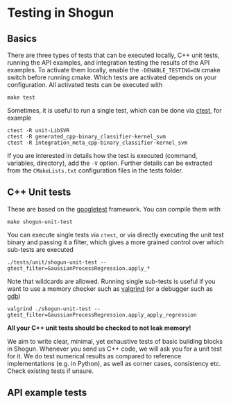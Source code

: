 # Testing in Shogun

## Basics
There are three types of tests that can be executed locally, C++ unit tests, running the API examples, and integration testing the results of the API examples. To activate them locally, enable the `-DENABLE_TESTING=ON` cmake switch before running cmake. Which tests are activated depends on your configuration. All activated tests can be executed with 

    make test

Sometimes, it is useful to run a single test, which can be done via [ctest](https://cmake.org/Wiki/CMake/Testing_With_CTest), for example

    ctest -R unit-LibSVR
    ctest -R generated_cpp-binary_classifier-kernel_svm
    ctest -R integration_meta_cpp-binary_classifier-kernel_svm

If you are interested in details how the test is executed (command, variables, directory), add the `-V` option. Further details can be extracted from the `CMakeLists.txt` configuration files in the tests folder.

## C++ Unit tests
These are based on the [googletest](https://github.com/google/googletest) framework. You can compile them with

    make shogun-unit-test

You can execute single tests via `ctest`, or via directly executing the unit test binary and passing it a filter, which gives a more grained control over which sub-tests are executed

    ./tests/unit/shogun-unit-test --gtest_filter=GaussianProcessRegression.apply_*

Note that wildcards are allowed. Running single sub-tests is useful if you want to use a memory checker such as [valgrind](http://valgrind.org/) (or a debugger such as [gdb](https://www.gnu.org/software/gdb/))

    valgrind ./shogun-unit-test --gtest_filter=GaussianProcessRegression.apply_apply_regression

**All your C++ unit tests should be checked to not leak memory!**

We aim to write clear, minimal, yet exhaustive tests of basic building blocks in Shogun. Whenever you send us C++ code, we will ask you for a unit test for it. We do test numerical results as compared to reference implementations (e.g. in Python), as well as corner cases, consistency etc. Check existing tests if unsure.

## API example tests
